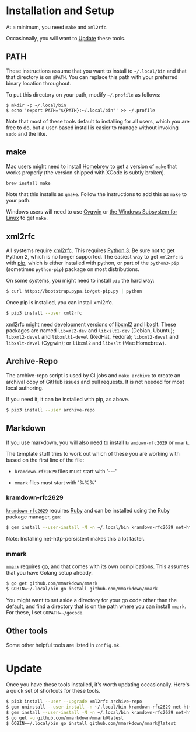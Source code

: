 # Installation and Setup

At a minimum, you need `make` and `xml2rfc`.

Occasionally, you will want to [Update](#update) these tools.


## PATH

These instructions assume that you want to install to `~/.local/bin` and that
that directory is on `$PATH`.  You can replace this path with your preferred
binary location throughout.

To put this directory on your path, modify `~/.profile` as follows:

```
$ mkdir -p ~/.local/bin
$ echo 'export PATH="${PATH}:~/.local/bin"' >> ~/.profile
```

Note that most of these tools default to installing for all users, which you are
free to do, but a user-based install is easier to manage without invoking
`sudo` and the like.


## make

Mac users might need to install [Homebrew](https://brew.sh) to get a version of
[`make`](https://www.gnu.org/software/make/) that works properly (the version
shipped with XCode is subtly broken).

```sh
brew install make
```

Note that this installs as `gmake`.  Follow the instructions to add this as
`make` to your path.

Windows users will need to use [Cygwin](http://cygwin.org/) or [the Windows
Subsystem for Linux](https://docs.microsoft.com/en-us/windows/wsl/install-win10)
to get `make`.


## xml2rfc

All systems require [xml2rfc](http://xml2rfc.tools.ietf.org/).  This
requires [Python 3](https://www.python.org/).  Be sure not to get Python 2,
which is no longer supported.  The easiest way to get `xml2rfc` is with
[pip](https://pip.pypa.io/en/stable/installing/), which is either installed with
python, or part of the `python3-pip` (sometimes `python-pip`) package on most
distributions.

On some systems, you might need to install `pip` the hard way:

```sh
$ curl https://bootstrap.pypa.io/get-pip.py | python
```

Once pip is installed, you can install xml2rfc.


```sh
$ pip3 install --user xml2rfc
```

xml2rfc might need development versions of [libxml2](http://xmlsoft.org/) and
[libxslt](http://xmlsoft.org/XSLT).  These packages are named `libxml2-dev` and
`libxslt1-dev` (Debian, Ubuntu); `libxml2-devel` and `libxslt1-devel` (RedHat,
Fedora); `libxml2-devel` and `libxslt-devel` (Cygwin); or `libxml2` and
`libxslt` (Mac Homebrew).


## Archive-Repo

The archive-repo script is used by CI jobs and `make archive` to create an
archival copy of GitHub issues and pull requests.  It is not needed for most
local authoring.

If you need it, it can be installed with pip, as above.

```sh
$ pip3 install --user archive-repo
```


## Markdown

If you use markdown, you will also need to install `kramdown-rfc2629` or `mmark`.

The template stuff tries to work out which of these you are working with based
on the first line of the file:

* `kramdown-rfc2629` files must start with '---'

* `mmark` files must start with '%%%'


### kramdown-rfc2629

[`kramdown-rfc2629`](https://github.com/cabo/kramdown-rfc2629) requires
[Ruby](https://www.ruby-lang.org/) and can be installed using the Ruby package
manager, `gem`:

```sh
$ gem install --user-install -N -n ~/.local/bin kramdown-rfc2629 net-http-persistent
```

Note: Installing net-http-persistent makes this a lot faster.


### mmark

[`mmark`](https://github.com/mmarkdown/mmark) requires
[go](https://golang.org/), and that comes with its own complications.  This
assumes that you have Golang setup already.

```sh
$ go get github.com/mmarkdown/mmark
$ GOBIN=~/.local/bin go install github.com/mmarkdown/mmark
```

You might want to set aside a directory for your go code other than the default,
and find a directory that is on the path where you can install `mmark`.  For
these, I set `GOPATH=~/gocode`.


## Other tools

Some other helpful tools are listed in `config.mk`.


# Update

Once you have these tools installed, it's worth updating occasionally.  Here's a
quick set of shortcuts for these tools.

```sh
$ pip3 install --user --upgrade xml2rfc archive-repo
$ gem uninstall --user-install -n ~/.local/bin kramdown-rfc2629 net-http-persistent
$ gem install --user-install -N -n ~/.local/bin kramdown-rfc2629 net-http-persistent
$ go get -u github.com/mmarkdown/mmark@latest
$ GOBIN=~/.local/bin go install github.com/mmarkdown/mmark@latest
```
